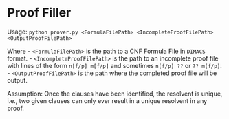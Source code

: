 # Proof Filler

Usage: `python prover.py <FormulaFilePath> <IncompleteProofFilePath> <OutputProofFilePath>`

Where
    - `<FormulaFilePath>` is the path to a CNF Formula File in `DIMACS` format.
    - `<IncompleteProofFilePath>` is the path to an incomplete proof file with lines of the form `n[f/p] m[f/p]` and sometimes `n[f/p] ??` or `?? m[f/p]`.
    - `<OutputProofFilePath>` is the path where the completed proof file will be output.

Assumption: Once the clauses have been identified, the resolvent is unique, i.e., two given clauses can only ever result in a unique resolvent in any proof.
